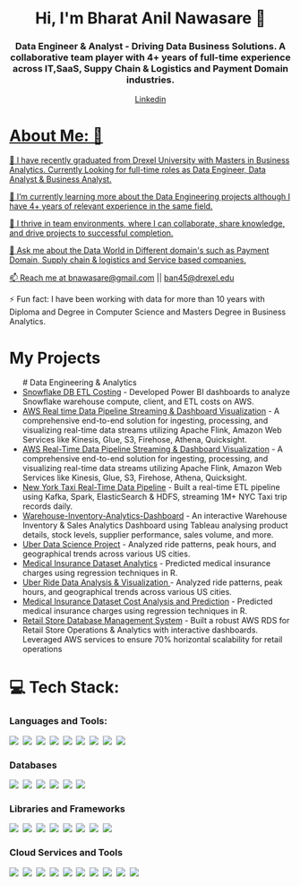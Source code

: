 <h1 align="center">Hi, I'm Bharat Anil Nawasare 👋</h1>
<h3 align="center"> Data Engineer & Analyst - Driving Data Business Solutions. A collaborative team player with 4+ years of full-time experience across IT,SaaS, Suppy Chain & Logistics and Payment Domain industries.</h3>

<p align="middle"> 
<a href="https://linkedin.com/in/bharat-nawasare" target="_blank">
Linkedin

# About Me: 👋

🔭 I have recently graduated from Drexel University with Masters in Business Analytics. Currently Looking for full-time roles as Data Engineer, Data Analyst & Business Analyst.

🌱 I’m currently learning more about the Data Engineering projects although I have 4+ years of relevant experience in the same field.

👯 I thrive in team environments, where I can collaborate, share knowledge, and drive projects to successful completion.

💬 Ask me about the Data World in Different domain's such as Payment Domain, Supply chain & logistics and Service based companies.

📫 Reach me at bnawasare@gmail.com || ban45@drexel.edu 

⚡ Fun fact: I have been working with data for more than 10 years with Diploma and Degree in Computer Science and Masters Degree in Business Analytics. 
<br/>

</a> 

# My Projects
<ul>
# Data Engineering & Analytics
  
<li><a href="https://github.com/bharatnawasare/Snowflake-Costing-Dashboards">Snowflake DB ETL Costing</a> - Developed Power BI dashboards to analyze Snowflake warehouse compute, client, and ETL costs on AWS.</li>
  <li><a href="https://github.com/bharatnawasare/Real-time-Data-Streaming-and-Dashboard-Visualization-with-AWS">AWS Real time Data Pipeline Streaming & Dashboard Visualization</a> - A comprehensive end-to-end solution for ingesting, processing, and visualizing real-time data streams utilizing Apache Flink, Amazon Web Services like Kinesis, Glue, S3, Firehose, Athena, Quicksight.  </li>
  <li><a href="https://github.com/roshinip21/Real-time-Data-Streaming-and-Dashboard-Visualization-with-AWS">AWS Real-Time Data Pipeline Streaming & Dashboard Visualization</a> - A comprehensive end-to-end solution for ingesting, processing, and visualizing real-time data streams utilizing Apache Flink, Amazon Web Services like Kinesis, Glue, S3, Firehose, Athena, Quicksight.  </li>
<li><a href="https://github.com/roshinip21/NYC-Taxi-Data-ETL">New York Taxi Real-Time Data Pipeline</a> - Built a real-time ETL pipeline using Kafka, Spark, ElasticSearch & HDFS, streaming 1M+ NYC Taxi trip records daily.</li>
<li><a href="https://github.com/roshinip21/Warehouse-Inventory-Analytics-Dashboard">Warehouse-Inventory-Analytics-Dashboard</a> - An interactive Warehouse Inventory & Sales Analytics Dashboard using Tableau analysing product details, stock levels, supplier performance, sales volume, and more.</li>
  <li><a href="https://github.com/roshinip21/Uber_Data_Visualization">Uber Data Science Project</a> - Analyzed ride patterns, peak hours, and geographical trends across various US cities.</li>
  <li><a href="https://github.com/roshinip21/Medical_Insurance_Analytics_R_Project">Medical Insurance Dataset Analytics</a> - Predicted medical insurance charges using regression techniques in R.</li>
  <li><a href="https://github.com/roshinip21/Uber_Data_Visualization">Uber Ride Data Analysis & Visualization </a> - Analyzed ride patterns, peak hours, and geographical trends across various US cities.</li>
  <li><a href="https://github.com/roshinip21/Medical_Insurance_Analytics_R_Project">Medical Insurance Dataset Cost Analysis and Prediction</a> - Predicted medical insurance charges using regression techniques in R.</li>
<li><a href="https://github.com/roshinip21/AWS_Retail_Enterprise_Database">Retail Store Database Management System</a> - Built a robust AWS RDS for Retail Store Operations & Analytics with interactive dashboards. Leveraged AWS services to ensure 70% horizontal scalability for retail operations</li>
</ul>



# 💻 Tech Stack:
<h3 align="left">Languages and Tools:</h3>

<p >
<img src="https://img.shields.io/badge/python-3670A0?style=for-the-badge&logo=python&logoColor=ffdd54">&nbsp;&nbsp;<img src="https://img.shields.io/badge/r-%23276DC3.svg?style=for-the-badge&logo=r&logoColor=white">&nbsp;&nbsp;<img src="https://img.shields.io/badge/C-%2300599C.svg?style=for-the-badge&logo=c&logoColor=white">&nbsp;&nbsp;<img src="https://img.shields.io/badge/JAVA-%2300599C.svg?style=for-the-badge&logo=JAVA&logoColor=white">&nbsp;&nbsp;<img src="https://img.shields.io/badge/CSS-%231572B6.svg?style=for-the-badge&logo=css3&logoColor=white">&nbsp;&nbsp;<img src="https://img.shields.io/badge/HTML-%234169E1.svg?style=for-the-badge&logo=html5&logoColor=white">&nbsp;&nbsp;<img src="https://img.shields.io/badge/React-%2361DAFB.svg?style=for-the-badge&logo=react&logoColor=white">&nbsp;&nbsp;<img src="https://img.shields.io/badge/Django-%23092E20.svg?style=for-the-badge&logo=django&logoColor=white">&nbsp;&nbsp;<img src="https://img.shields.io/badge/Flask-%23000000.svg?style=for-the-badge&logo=flask&logoColor=white">&nbsp;&nbsp;
</p>
 
  <h3>  Databases </h3> 

<p>
<img src="https://img.shields.io/badge/Snowflake-%234479A1.svg?style=for-the-badge&logo=snowflake&logoColor=black">&nbsp;&nbsp;<img src="https://img.shields.io/badge/PostgreSQL-%23FF9900.svg?style=for-the-badge&logo=postgresql&logoColor=white">&nbsp;&nbsp;<img src="https://img.shields.io/badge/MongoDB-%234ea94b.svg?style=for-the-badge&logo=mongodb&logoColor=white">&nbsp;&nbsp;<img src="https://img.shields.io/badge/Oracle%20DB-%23F00000.svg?style=for-the-badge&logo=oracle&logoColor=white">&nbsp;&nbsp;<img src="https://img.shields.io/badge/MS%20SQL%20Server-%23CC2927.svg?style=for-the-badge&logo=microsoft-sql-server&logoColor=white">&nbsp;&nbsp;<img src="https://img.shields.io/badge/MySQL-%234479A1.svg?style=for-the-badge&logo=mysql&logoColor=white">&nbsp;&nbsp;
</p>

<h3>Libraries and Frameworks</h3>
<p>
<img src="https://img.shields.io/badge/numpy-%23013243.svg?style=for-the-badge&logo=numpy&logoColor=white">&nbsp;&nbsp;<img src="https://img.shields.io/badge/pandas-%23150458.svg?style=for-the-badge&logo=pandas&logoColor=white">&nbsp;&nbsp;<img src="https://img.shields.io/badge/Keras-%23D00000.svg?style=flat&logo=Keras&logoColor=white">&nbsp;&nbsp;<img src="https://img.shields.io/badge/TensorFlow-%23FF6F00.svg?style=for-the-badge&logo=tensorflow&logoColor=white">&nbsp;&nbsp;<img src="https://img.shields.io/badge/Scikit--Learn-%23F7931E.svg?style=for-the-badge&logo=scikit-learn&logoColor=white">&nbsp;&nbsp;<img src="https://img.shields.io/badge/Plotly-%233F4F75.svg?style=for-the-badge&logo=plotly&logoColor=white">&nbsp;&nbsp;<img src="https://img.shields.io/badge/Seaborn-%23239120.svg?style=for-the-badge&logo=seaborn&logoColor=white">&nbsp;&nbsp;<img src="https://img.shields.io/badge/Spark-%23E25A1C.svg?style=for-the-badge&logo=apache-spark&logoColor=white">&nbsp;&nbsp;

 <br>
 <h3>  Cloud Services and Tools </h3> 
 
<img src="https://img.shields.io/badge/AWS-%23232F3E.svg?style=for-the-badge&logo=amazon-aws&logoColor=white">&nbsp;&nbsp;<img src="https://img.shields.io/badge/Azure-%230078D4.svg?style=for-the-badge&logo=microsoft-azure&logoColor=white">&nbsp;&nbsp;<img src="https://img.shields.io/badge/Google%20Cloud-%234285F4.svg?style=for-the-badge&logo=google-cloud&logoColor=white">&nbsp;&nbsp;<img src="https://img.shields.io/badge/docker-%230db7ed.svg?style=for-the-badge&logo=docker&logoColor=white">&nbsp;&nbsp;<img src="https://img.shields.io/badge/Jira-%230A83D8.svg?style=for-the-badge&logo=jira&logoColor=white">&nbsp;&nbsp;<img src="https://img.shields.io/badge/Microsoft%20Excel-%23217346.svg?style=for-the-badge&logo=microsoft-excel&logoColor=white">&nbsp;&nbsp;<img src="https://img.shields.io/badge/Tableau-%23E97627.svg?style=for-the-badge&logo=tableau&logoColor=white">&nbsp;&nbsp;<img src="https://img.shields.io/badge/Power%20BI-%23F2C811.svg?style=for-the-badge&logo=power-bi&logoColor=black">&nbsp;&nbsp;<img src="https://img.shields.io/badge/Bash%20Scripting-%234EAA25.svg?style=for-the-badge&logo=gnu-bash&logoColor=white">&nbsp;&nbsp;<img src="https://img.shields.io/badge/Google%20Colab-%23F9AB00.svg?style=for-the-badge&logo=google-colab&logoColor=white">&nbsp;&nbsp;

</p>
